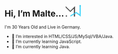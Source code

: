 
<h1> Hi, I’m Malte...   <img width="50px" src="MW_Dev_Dunke.png"> </h1>
  




<p> I'm 30 Years Old and Live in Germany. </p>


- 👀 I’m interested in HTML/CSS/JS/MySql/VBA/Java.
- 🌱 I’m currently learning JavaScript.
- 🌱 I’m currently learning Java.


<!---
osbad28/osbad28 is a ✨ special ✨ repository because its `README.md` (this file) appears on your GitHub profile.
You can click the Preview link to take a look at your changes.
--->


